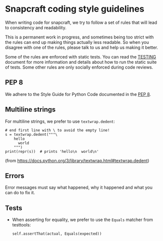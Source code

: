 # Snapcraft coding style guidelines

When writing code for snapcraft, we try to follow a set of rules that will lead
to consistency and readability.

This is a permanent work in progress, and sometimes being too strict with the
rules can end up making things actually less readable. So when you disagree
with one of the rules, please talk to us and help us making it better.

Some of the rules are enforced with static tests. You can read the [TESTING][1]
document for more information and details about how to run the static suite of
tests. Some other rules are only socially enforced during code reviews.

## PEP 8

We adhere to the Style Guide for Python Code documented in the [PEP 8][2].

## Multiline strings

For multiline strings, we prefer to use `textwrap.dedent`:

    # end first line with \ to avoid the empty line!
    s = textwrap.dedent("""\
        hello
          world
        """)
    print(repr(s))  # prints 'hello\n  world\n'

(from https://docs.python.org/3/library/textwrap.html#textwrap.dedent)

## Errors

Error messages must say what happened, why it happened and what you can do to
fix it.

## Tests

* When asserting for equality, we prefer to use the `Equals` matcher from
  testtools:

    ```
    self.assertThat(actual, Equals(expected))
    ```

[1]: TESTING.md
[2]: https://www.python.org/dev/peps/pep-0008

